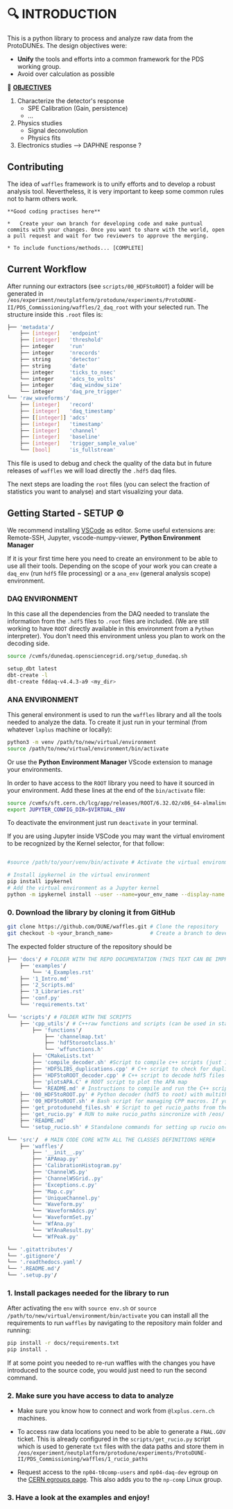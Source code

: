 # 🔍 **INTRODUCTION**


This is a python library to process and analyze raw data from the ProtoDUNEs. The design objectives were:

* **Unify** the tools and efforts into a common framework for the PDS working group.
* Avoid over calculation as possible

🧐 **<u> OBJECTIVES </u>** 

1. Characterize the detector's response
    * SPE Calibration (Gain, persistence)
    * ...
2. Physics studies
    * Signal deconvolution
    * Physics fits
3. Electronics studies --> DAPHNE response ?


## Contributing

The idea of `waffles` framework is to unify efforts and to develop a robust analysis tool. 
Nevertheless, it is very important to keep some common rules not to harm others work.

```{tip} 
**Good coding practises here**

*   Create your own branch for developing code and make puntual commits with your changes. Once you want to share with the world, open a pull request and wait for two reviewers to approve the merging.

* To include functions/methods... [COMPLETE]

```

## Current Workflow

<!-- IMAGE SUMMARISING THE WORKFLOW? -->

After running our extractors (see `scripts/00_HDF5toROOT`) a folder will be generated in `/eos/experiment/neutplatform/protodune/experiments/ProtoDUNE-II/PDS_Commissioning/waffles/2_daq_root` with your selected run. The structure inside this `.root` files is:

```bash
├── 'metadata'/
    ├── [integer]   'endpoint'
    ├── [integer]   'threshold'
    ├── integer     'run'
    ├── integer     'nrecords'
    ├── string      'detector'
    ├── string      'date'
    ├── integer     'ticks_to_nsec'
    └── integer     'adcs_to_volts'
    ├── integer     'daq_window_size'
    └── integer     'daq_pre_trigger'
└── 'raw_waveforms'/
    ├── [integer]   'record'
    ├── [integer]   'daq_timestamp'
    ├── [[integer]] 'adcs'
    ├── [integer]   'timestamp'
    ├── [integer]   'channel'
    ├── [integer]   'baseline'
    ├── [integer]   'trigger_sample_value'
    └── [bool]      'is_fullstream'
```

This file is used to debug and check the quality of the data but in future releases of `waffles` we will load directly the `.hdf5` daq files.

The next steps are loading the `root` files (you can select the fraction of statistics you want to analyse) and start visualizing your data.


## **Getting Started - SETUP**  ⚙️

We recommend installing [VSCode](https://code.visualstudio.com/) as editor. Some useful extensions are: Remote-SSH, Jupyter, vscode-numpy-viewer, **Python Environment Manager**

If it is your first time here you need to create an environment to be able to use all their tools. Depending on the scope of your work you can create a `daq_env` (run `hdf5` file processing) or a `ana_env` (general analysis scope) environment.

### DAQ ENVIRONMENT

In this case all the dependencies from the DAQ needed to translate the information from the `.hdf5` files to `.root` files are included. (We are still working to have `ROOT` directly available in this environment from a `Python` interpreter). You don't need this environment unless you plan to work on the decoding side.

```bash
source /cvmfs/dunedaq.opensciencegrid.org/setup_dunedaq.sh

setup_dbt latest
dbt-create -l 
dbt-create fddaq-v4.4.3-a9 <my_dir>
```


### ANA ENVIRONMENT

This general environment is used to run the `waffles` library and all the tools needed to analyze the data. To create it just run in your terminal (from whatever `lxplus` machine or locally):

```bash
python3 -m venv /path/to/new/virtual/environment
source /path/to/new/virtual/environment/bin/activate
```
Or use the **Python Environment Manager** VScode extension to manage your environments.

In order to have access to the `ROOT` library you need to have it sourced in your environment. Add these lines at the end of the `bin/activate` file:

```bash
source /cvmfs/sft.cern.ch/lcg/app/releases/ROOT/6.32.02/x86_64-almalinux9.4-gcc114-opt/bin/thisroot.sh
export JUPYTER_CONFIG_DIR=$VIRTUAL_ENV
```

To deactivate the environment just run `deactivate` in your terminal.

If you are using Jupyter inside VSCode you may want the virtual enviroment to be recognized by the Kernel selector, for that follow:

```bash

#source /path/to/your/venv/bin/activate # Activate the virtual environment

# Install ipykernel in the virtual environment
pip install ipykernel 
# Add the virtual environment as a Jupyter kernel
python -m ipykernel install --user --name=your_env_name --display-name "Python_WAFFLES"
```

### 0. Download the library by cloning it from GitHub

```bash
git clone https://github.com/DUNE/waffles.git # Clone the repository
git checkout -b <your_branch_name>            # Create a branch to develop
```

The expected folder structure of the repository should be

```bash
├── 'docs'/ # FOLDER WITH THE REPO DOCUMENTATION (THIS TEXT CAN BE IMPROVED BY YOU!)
    ├── 'examples'/
        └── '4_Examples.rst'
    ├── '1_Intro.md'
    ├── '2_Scripts.md'
    ├── '3_Libraries.rst'
    ├── 'conf.py'
    └── 'requirements.txt'

└── 'scripts'/ # FOLDER WITH THE SCRIPTS
    ├── 'cpp_utils'/ # C++raw functions and scripts (can be used in standalone mode) [Thanks Jairo!]
        ├── 'functions'/
            ├── 'channelmap.txt'
            ├── 'hdf5torootclass.h'
            └── 'wffunctions.h'
        ├── 'CMakeLists.txt'
        ├── 'compile_decoder.sh' #Script to compile c++ scripts (just 1st time) and be able to use them
        ├── 'HDF5LIBS_duplications.cpp' # C++ script to check for duplications in the hdf5 files
        ├── 'HDF5toROOT_decoder.cpp' # C++ script to decode hdf5 files to root files
        ├── 'plotsAPA.C' # ROOT script to plot the APA map
        └── 'README.md' # Instructions to compile and run the C++ scripts
    ├── '00_HDF5toROOT.py' # Python decoder (hdf5 to root) with multithreading
    ├── '00_HDF5toROOT.sh' # Bash script for managing CPP macros. If you already compiled (cpp_utils) them you can run this one.
    ├── 'get_protodunehd_files.sh' # Script to get rucio_paths from the hdf5 daq files
    ├── 'get_rucio.py' # RUN to make rucio_paths sincronize with /eos/ folder. You will save time and make others save time too!
    ├── 'README.md'
    └── 'setup_rucio.sh' # Standalone commands for setting up rucio once you are inside a SL7

└── 'src'/  # MAIN CODE CORE WITH ALL THE CLASSES DEFINITIONS HERE#
    ├── 'waffles'/
        ├── '__init__.py'
        ├── 'APAmap.py'
        ├── 'CalibrationHistogram.py'
        ├── 'ChannelWS.py'
        ├── 'ChannelWSGrid..py'
        ├── 'Exceptions.c.py'
        ├── 'Map.c.py'
        ├── 'UniqueChannel.py'
        └── 'Waveform.py'
        └── 'WaveformAdcs.py'
        └── 'WaveformSet.py'
        └── 'WfAna.py'
        └── 'WfAnaResult.py'
        └── 'WfPeak.py'

└── '.gitattributes'/
└── '.gitignore'/
└── '.readthedocs.yaml'/
└── '.README.md'/
└── '.setup.py'/
```

### 1. Install packages needed for the library to run

After activating the `env` with `source env.sh` or `source /path/to/new/virtual/environment/bin/activate` you can install all the requirements to run `waffles` by navigating to the repository main folder and running:

```bash
pip install -r docs/requirements.txt
pip install .
```

If at some point you needed to re-run waffles with the changes you have introduced to the source code, you would just need to run the second command.

### 2. Make sure you have access to data to analyze

* Make sure you know how to connect and work from `@lxplus.cern.ch` machines.

* To access raw data locations you need to be able to generate a `FNAL.GOV` ticket. This is already configured in the `scripts/get_rucio.py` script which is used to generate `txt` files with the data paths and store them in `/eos/experiment/neutplatform/protodune/experiments/ProtoDUNE-II/PDS_Commissioning/waffles/1_rucio_paths`

* Request access to the `np04-t0comp-users` and `np04-daq-dev` egroup on the [CERN egroups page](https://egroups.cern.ch). This also adds you to the `np-comp` Linux group.

### 3. Have a look at the examples and enjoy!
